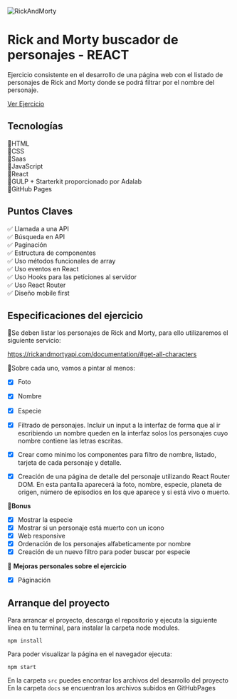 ![RickAndMorty](https://github.com/Lourdesjupo/Rick-and-Morty-Character-Finder/assets/126502912/86deb521-2ba3-493e-ac30-9c6246f74b70)

# Rick and Morty buscador de personajes - REACT

Ejercicio consistente en el desarrollo de una página web con el listado de personajes de Rick and Morty donde se podrá filtrar por el nombre del personaje.  

[Ver Ejercicio](https://lourdesjupo.github.io/Rick-and-Morty-Character-Finder/)


## Tecnologías

🔸HTML    
🔸CSS    
🔸Saas    
🔸JavaScript    
🔸React  
🔸GULP + Starterkit proporcionado por Adalab    
🔸GitHub Pages    

## Puntos Claves

✅ Llamada a una API  
✅ Búsqueda en API  
✅ Paginación  
✅ Estructura de componentes  
✅ Uso métodos funcionales de array  
✅ Uso eventos en React  
✅ Uso Hooks para las peticiones al servidor  
✅ Uso React Router  
✅ Diseño mobile first    

## Especificaciones del ejercicio
📍Se deben listar los personajes de Rick and Morty, para ello utilizaremos el siguiente servicio:  

https://rickandmortyapi.com/documentation/#get-all-characters 

📍Sobre cada uno, vamos a pintar al menos:
- [x] Foto
- [x] Nombre
- [x] Especie
- [x] Filtrado de personajes. Incluir un input a la interfaz de forma que al ir escribiendo un nombre queden en la interfaz solos los personajes cuyo nombre contiene las letras escritas.
- [x] Crear como minimo los componentes para filtro de nombre, listado, tarjeta de cada personaje y detalle.
- [x] Creación de una página de detalle del personaje utilizando React Router DOM. En esta pantalla aparecerá la foto, nombre, especie, planeta de origen, número de episodios en los que aparece y si está vivo o muerto.



💫**Bonus**

- [x] Mostrar la especie
- [x] Mostrar si un personaje está muerto con un icono 
- [x] Web responsive
- [x] Ordenación de los personajes alfabeticamente por nombre
- [x] Creación de un nuevo filtro para poder buscar por especie

🛫 **Mejoras personales sobre el ejercicio**   
- [x] Páginación 

## Arranque del proyecto

Para arrancar el proyecto, descarga el repositorio y ejecuta la siguiente línea en tu terminal, para instalar la carpeta node modules. 
````
npm install
`````
Para poder visualizar la página en el navegador ejecuta: 

````
npm start
`````

En la carpeta `src` puedes encontrar los archivos del desarrollo del proyecto
En la carpeta `docs` se encuentran los archivos subidos en GitHubPages
